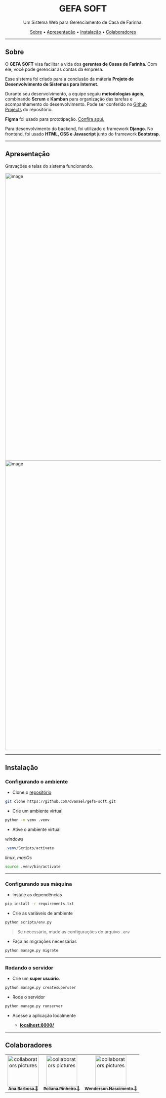 
<h1 align="center" style="font-weight: bold;">
 GEFA SOFT
</h1>

<p align="center">
Um Sistema Web para Gerenciamento de Casa de Farinha.
</p>

<p align="center">
  <a href="#sobre">Sobre</a> •
  <a href="#apresentação">Apresentação</a> •
  <a href="#instalação">Instalação</a> •
  <a href="#colaboradores">Colaboradores</a>
</p>

---

## Sobre
O **GEFA SOFT** visa facilitar a vida dos **gerentes de Casas de Farinha**. Com ele, você pode gerenciar as contas da empresa.

Esse sistema foi criado para a conclusão da máteria **Projeto de Desenvolvimento de Sistemas para Internet**. 

Durante seu desenvolvimento, a equipe seguiu **metodologias ágeis**, combinando **Scrum** e **Kamban** para organização das tarefas e acompanhamento do desenvolvimento. Pode ser conferido no [Github Projects](https://github.com/users/dvanael/projects/3) do repositório.

**Figma** foi usado para prototipação. [Confira aqui.](https://www.figma.com/proto/R1nQXjDV6O2fvNt04fQgxm/gefasoft?node-id=26-375&t=7dR4UhBlTo3wWw78-1)

Para desenvolvimento do backend, foi utilizado o framework **Django**. No frontend, foi usado **HTML, CSS e Javascript** junto do framework **Bootstrap**.

---

## Apresentação
Gravações e telas do sistema funcionando.

<img width="1894" height="930" alt="image" src="https://github.com/user-attachments/assets/841a8e0e-fb7b-4636-856d-02a111e0ae1e" />

<img width="1896" height="937" alt="image" src="https://github.com/user-attachments/assets/ac64ef10-7989-468f-ab69-c6fb963a7288" />

---

## Instalação

### Configurando o ambiente

 - Clone o [repositório](https://github.com/dvanael/gefa-soft)

```bash
git clone https://github.com/dvanael/gefa-soft.git
```

- Crie um ambiente virtual

```bash
python -m venv .venv
```

- Ative o ambiente virtual

_windows_
```powershell
.venv/Scripts/activate
```
_linux, macOs_
```bash
source .venv/bin/activate
```

---

### Configurando sua máquina

- Instale as dependências

```bash
pip install -r requirements.txt
```

- Crie as variáveis de ambiente

```bash
python scripts/env.py
```

> Se necessário, mude as configurações do  arquivo `.env`

- Faça as migrações necessárias

```bash
python manage.py migrate
```

---

### Rodando o servidor

- Crie um **super usuário**.

```bash
python manage.py createsuperuser
```

- Rode o servidor

```bash
python manage.py runserver
```

- Acesse a aplicação localmente

  - **[localhost:8000/](http://localhost:8000/)**

---

## Colaboradores

<table>
  <tr>
    <td align="center">
      <a href="https://github.com/dvanael" title="Ana Barbosa">
        <img src="https://avatars.githubusercontent.com/dvanael" width="100px;" alt="collaborators pictures"/><br>
        <sub>
          <b>Ana Barbosa 🐋</b>
        </sub>
      </a>
    </td>
    <td align="center">
      <a href="https://github.com/poliana-dev" title="Poliana Pinheiro">
        <img src="https://avatars.githubusercontent.com/poliana-dev" width="100px;" alt="collaborators pictures"/><br>
        <sub>
          <b>Poliana Pinheiro 🐸</b>
        </sub>
      </a>
    </td>
    <td align="center">
      <a href="https://github.com/devwenderson" title="Wenderson Nascimento">
        <img src="https://avatars.githubusercontent.com/devwenderson" width="100px;" alt="collaborators pictures"/><br>
        <sub>
          <b>Wenderson Nascimento 🦆</b>
        </sub>
      </a>
    </td>
  </tr>
</table>
